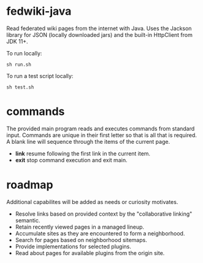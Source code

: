 # fedwiki-java

Read federated wiki pages from the internet with Java. Uses the Jackson library
for JSON (locally downloaded jars) and the built-in HttpClient from JDK 11+.

To run locally:

```
sh run.sh
```

To run a test script locally:

```
sh test.sh
```

# commands

The provided main program reads and executes commands from standard input.
Commands are unique in their first letter so that is all that is required.
A blank line will sequence through the items of the current page.

- __link__ resume following the first link in the current item.
- __exit__ stop command execution and exit main.

# roadmap

Additional capabilites will be added as needs or curiosity motivates.

- Resolve links based on provided context by the "collaborative linking" semantic.
- Retain recently viewed pages in a managed lineup.
- Accumulate sites as they are encountered to form a neighborhood.
- Search for pages based on neighborhood sitemaps.
- Provide implementations for selected plugins.
- Read about pages for available plugins from the origin site.
